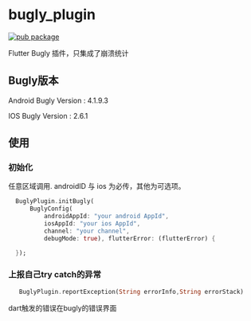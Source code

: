 # bugly_plugin
[![pub package](https://img.shields.io/pub/v/tecncent_bugly_plugin?style=flat)](https://pub.dev/packages/tecncent_bugly_plugin)

Flutter Bugly 插件，只集成了崩溃统计

## Bugly版本

Android Bugly Version : 4.1.9.3

IOS Bugly Version : 2.6.1

## 使用

### 初始化

任意区域调用. androidID 与 ios 为必传，其他为可选项。

```dart
  BuglyPlugin.initBugly(
      BuglyConfig(
          androidAppId: "your android AppId",
          iosAppId: "your ios AppId",
          channel: "your channel",
          debugMode: true), flutterError: (flutterError) {

  });
```

### 上报自己try catch的异常

```dart
   BuglyPlugin.reportException(String errorInfo,String errorStack)
```    

dart触发的错误在bugly的错误界面
